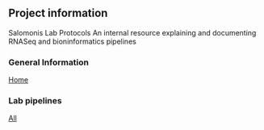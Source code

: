 ## Project information
Salomonis Lab Protocols
An internal resource explaining and documenting RNASeq and bioninformatics pipelines

### General Information
[Home](README.md)

### Lab pipelines
[All](allProtocols.md)
